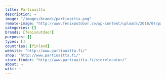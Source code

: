```yaml
---
title: Partioaitta
description: ~
image: "/images/brands/partioaitta.png"
remote-image: "http://www.fenixoutdoor.se/wp-content/uploads/2016/04/partioaitta.png"
categories: []
brands: [fenixoutdoor]
purposes: []
types: []
countries: [finland]
website: "http://www.partioaitta.fi/"
shop: "http://www.partioaitta.fi/"
store-finder: "http://www.partioaitta.fi/storelocator/"
about: ~
wiki: ~
---
```

